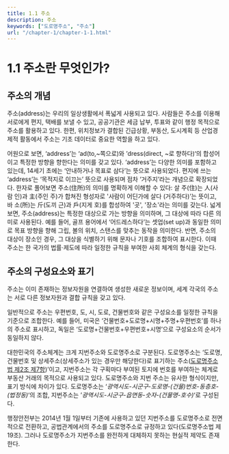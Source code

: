 ```yaml
---
title: 1.1 주소
description: 주소
keywords: ["도로명주소", "주소"]
url: "/chapter-1/chapter-1-1.html"
---
```


# 1.1 주소란 무엇인가?

## 주소의 개념
주소(address)는 우리의 일상생활에서 폭넓게 사용되고 있다. 사람들은 주소를 이용해 서로에게 편지, 택배를 보낼 수 있고, 공공기관은 세금 납부, 투표와 같이 행정 목적으로 주소를 활용하고 있다. 한편, 위치정보가 결합된 긴급상황, 부동산, 도시계획 등 산업경제적 활동에서 주소는 기초 데이터로 중요한 역할을 하고 있다.  

어원으로 보면, ‘address’는 ‘ad(to,~쪽으로)와 ’dress(direct, ~로 향하다)‘의 합성어이고 특정한 방향을 향한다는 의미를 갖고 있다. ‘address’는 다양한 의미를 포함하고 있는데, 14세기 초에는 ‘안내하거나 목표로 삼다’는 뜻으로 사용되었다. 편지에 쓰는 ‘address’는 ‘목적지로 이끄는’ 뜻으로 사용되며 점차 ‘거주지’라는 개념으로 확장되었다. 한자로 풀어보면 주소(住所)의 의미를 명확하게 이해할 수 있다: 살 주(住)는 人(사람 인)과 主(주인 주)가 합쳐진 형성자로 '사람이 어딘가에 살다 (거주하다)’는 뜻이고, 바 소(所)는 斤(도끼 근)과 戶(지게 호)를 합성하여 '곳', '장소'라는 의미를 갖는다. 넓게 보면, 주소(address)는 특정한 대상으로 가는 방향을 의미하며, 그 대상에 따라 다른 의미로 사용된다. 예를 들어, 골프 용어에서 ‘어드레스하다’는 셋업(set up)과 동일한 의미로 목표 방향을 향해 그립, 볼의 위치, 스탠스를 맞추는 동작을 의미한다. 반면, 주소의 대상이 장소인 경우, 그 대상을 식별하기 위해 문자나 기호를 조합하여 표시한다. 이때 주소는 한 국가의 법률·제도에 따라 일정한 규칙을 부여한 사회 체계의 형식을 갖는다.

## 주소의 구성요소와 표기

주소는 이미 존재하는 정보자원을 연결하여 생성한 새로운 정보이며, 세계 각국의 주소는 서로 다른 정보자원과 결합 규칙을 갖고 있다.  

일반적으로 주소는 우편번호, 도, 시, 도로, 건물번호와 같은 구성요소를 일정한 규칙을 기준으로 조합한다. 예를 들어, 미국은 ‘건물번호+도로명+시명+주명+우편번호’를 하나의 주소로 표시하고, 독일은 ‘도로명+건물번호+우편번호+시명’으로 구성요소의 순서가 동일하지 않다.
 
대한민국의 주소체계는 크게 지번주소와 도로명주소로 구분된다. 도로명주소는 ‘도로명, 건물번호 및 상세주소(상세주소가 있는 경우만 해당한다)로 표기하는 주소([도로명주소법 제2조 제7항](https://www.law.go.kr/%EB%B2%95%EB%A0%B9/%EB%8F%84%EB%A1%9C%EB%AA%85%EC%A3%BC%EC%86%8C%EB%B2%95))’이고, 지번주소는 각 구획마다 부여된 토지에 번호를 부여하는 체계로 부동산 거래의 목적으로 사용되고 있다. 도로명주소와 지번 주소는 유사한 형식이지만, 표기 방식에 차이가 있다. 도로명주소는 ‘*광역시도-시군구-도로명-(건물)번호-동층호-(법정동)*‘의 조합, 지번주소는 ’*광역시도-시군구-읍면동-숫자-(건물명-호수)*‘로 구성된다. 

행정안전부는 2014년 1월 1일부터 기존에 사용하고 있던 지번주소를 도로명주소로 전면적으로 전환하고, 공법관계에서의 주소를 도로명주소로 규정하고 있다(도로명주소법 제19조). 그러나 도로명주소가 지번주소를 완전하게 대체하지 못하는 현실적 제약도 존재한다. 
